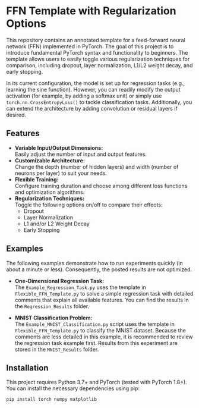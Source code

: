 # FFN Template with Regularization Options

This repository contains an annotated template for a feed-forward neural network (FFN) implemented in PyTorch. The goal of this project is to introduce fundamental PyTorch syntax and functionality to beginners. The template allows users to easily toggle various regularization techniques for comparison, including dropout, layer normalization, L1/L2 weight decay, and early stopping.

In its current configuration, the model is set up for regression tasks (e.g., learning the sine function). However, you can readily modify the output activation (for example, by adding a softmax unit) or simply use `torch.nn.CrossEntropyLoss()` to tackle classification tasks. Additionally, you can extend the architecture by adding convolution or residual layers if desired.

## Features

- **Variable Input/Output Dimensions:**  
  Easily adjust the number of input and output features.
- **Customizable Architecture:**  
  Change the depth (number of hidden layers) and width (number of neurons per layer) to suit your needs.
- **Flexible Training:**  
  Configure training duration and choose among different loss functions and optimization algorithms.
- **Regularization Techniques:**  
  Toggle the following options on/off to compare their effects:
  - Dropout
  - Layer Normalization
  - L1 and/or L2 Weight Decay
  - Early Stopping

## Examples

The following examples demonstrate how to run experiments quickly (in about a minute or less). Consequently, the posted results are not optimized.

- **One-Dimensional Regression Task:**  
  The `Example_Regression_Task.py` uses the template in  `Flexible_FFN_Template.py` to solve a simple regression task with detailed comments that explain all available features. You can find the results in the `Regression_Results` folder.

- **MNIST Classification Problem:**  
  The `Example_MNIST_Classification.py` script uses the template in  `Flexible_FFN_Template.py` to classify the MNIST dataset. Because the comments are less detailed in this example, it is recommended to review the regression task example first. Results from this experiment are stored in the `MNIST_Results` folder.

  

## Installation

This project requires Python 3.7+ and PyTorch (tested with PyTorch 1.8+). You can install the necessary dependencies using pip:

```bash
pip install torch numpy matplotlib
